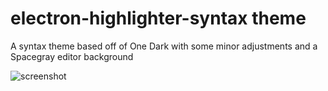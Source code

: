 # electron-highlighter-syntax theme

A syntax theme based off of One Dark with some minor adjustments and a Spacegray editor background

![screenshot](https://cloud.githubusercontent.com/assets/6248612/12999836/24a74f04-d119-11e5-9b66-defbdcdfc1e7.png)
